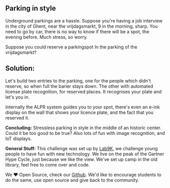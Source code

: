 ## Parking in style

Underground parkings are a hassle. Suppose you're having a job interview in the city of Ghent, near the vrijdagsmarkt, 9 in the morning, sharp.
You need to go by car, there is no way to know if there will be a spot, the evening before. Much stress, so worry. 

Suppose you could reserve a parkingspot In the parking of the vrijdagsmarkt?

## Solution: 

Let's build two entries to the parking, one for the people which didn't reserve, so when full the barier stays down. The other with automated license plate recognition, for reserved places. It recognises your plate and let's you in.

Internally the ALPR system guides you to your spot, there's even an e-ink display on the wall that shows your licence plate, and the fact that you reserved it.

**Concluding:** Stressless parking in style in the middle of an historic center. Could it be too good to be true? Also lots of fun with image recognition, and IoT displays.

**General Stuff:** This challenge was set up by [Lab9K](https://lab9k.github.io/), we challenge young people to have fun with new technology. We live on the peak of the Gartner Hype Cycle, just because we like the view. We've set up camp in the old library, feel free to come over and code. 

We ❤ Open Source, check our [Github](https://github.com/lab9k). We'd like to encourage students to do the same, use open source and give back to the community.
